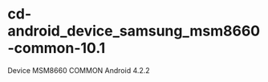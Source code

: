 cd-android_device_samsung_msm8660-common-10.1
=============================================

Device MSM8660 COMMON Android 4.2.2
